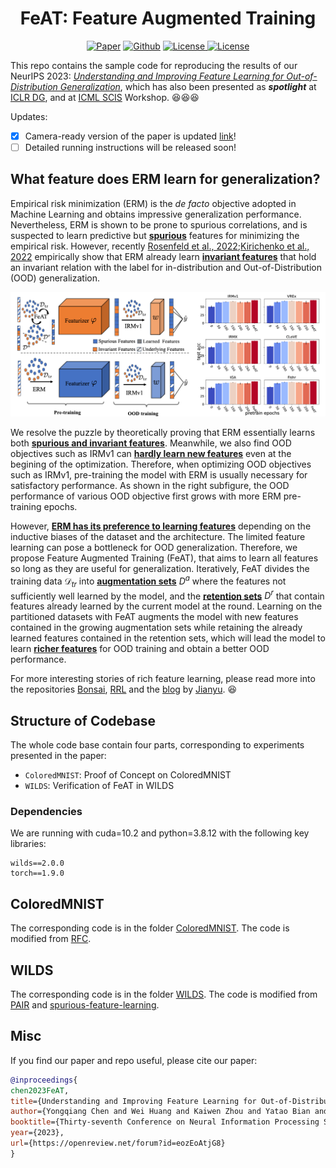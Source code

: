 <h1 align="center">FeAT: Feature Augmented Training</h1>
<p align="center">
    <a href="https://arxiv.org/abs/2304.11327"><img src="https://img.shields.io/badge/arXiv-2304.11327-b31b1b.svg" alt="Paper"></a>
    <a href="https://github.com/LFhase/FeAT"><img src="https://img.shields.io/badge/-Github-grey?logo=github" alt="Github"></a>
    <!-- <a href=""><img src="https://colab.research.google.com/assets/colab-badge.svg" alt="Colab"></a> -->
    <a href="https://openreview.net/forum?id=eozEoAtjG8"> <img alt="License" src="https://img.shields.io/static/v1?label=Pub&message=NeurIPS%2723&color=blue"> </a>
    <a href="https://github.com/LFhase/PAIR/blob/main/LICENSE"> <img alt="License" src="https://img.shields.io/github/license/LFhase/PAIR?color=blue"> </a>
    <!-- <a href="https://neurips.cc/virtual/2022/poster/54643"> <img src="https://img.shields.io/badge/Video-grey?logo=Kuaishou&logoColor=white" alt="Video"></a> -->
    <!-- <a href="https://lfhase.win/files/slides/PAIR.pdf"> <img src="https://img.shields.io/badge/Slides-grey?&logo=MicrosoftPowerPoint&logoColor=white" alt="Slides"></a> -->
   <!--  <a href="https://icml.cc/media/PosterPDFs/ICML%202022/a8acc28734d4fe90ea24353d901ae678.png"> <img src="https://img.shields.io/badge/Poster-grey?logo=airplayvideo&logoColor=white" alt="Poster"></a> -->
</p>

This repo contains the sample code for reproducing the results of our NeurIPS 2023: *[Understanding and Improving Feature Learning for Out-of-Distribution Generalization](https://arxiv.org/abs/2206.07766)*, which has also been presented as ***spotlight*** at [ICLR DG](https://domaingen.github.io/), and at [ICML SCIS](https://sites.google.com/view/scis-workshop/home) Workshop. 😆😆😆

Updates:

<!-- - [x] Results are updated to [Wilds leaderboard](https://wilds.stanford.edu/leaderboard/). Note there are some slight differences due to the [evaluation](./WILDS/README.md).
- [x] Camera ready version of the paper [link](https://openreview.net/forum?id=esFxSb_0pSL)!
- [x] PAIR is accepted as an ***oral presentation*** by [ICLR DG](https://domaingen.github.io/) workshop! -->

- [x] Camera-ready version of the paper is updated [link](https://arxiv.org/abs/2304.11327)!
- [ ] Detailed running instructions will be released soon!

## What feature does ERM learn for generalization?
Empirical risk minimization (ERM) is the *de facto* objective adopted in Machine Learning and obtains impressive generalization performance. Nevertheless, ERM is shown to be prone to spurious correlations, and is suspected to learn predictive but **<ins>spurious</ins>** features for minimizing the empirical risk.
However, recently [Rosenfeld et al., 2022](https://arxiv.org/abs/2202.06856);[Kirichenko et al., 2022](https://arxiv.org/abs/2204.02937) empirically show that ERM already learn **<ins>invariant features</ins>** that hold an invariant relation with the label for in-distribution and Out-of-Distribution (OOD) generalization.

<p align="center"><img src="./figures/feat_motivation.png"></p>

We resolve the puzzle by theoretically proving that ERM essentially learns both **<ins>spurious and invariant features</ins>**. 
Meanwhile, we also find OOD objectives such as IRMv1 can **<ins>hardly learn new features</ins>** even at the begining of the optimization.
Therefore, when optimizing OOD objectives such as IRMv1, pre-training the model with ERM is usually necessary for satisfactory performance. 
As shown in the right subfigure, the OOD performance of various OOD objective first grows with more ERM pre-training epochs. 

However, **<ins>ERM has its preference to learning features</ins>** depending on the inductive biases of the dataset and the architecture. The limited feature learning can pose a bottleneck for OOD generalization. Therefore, we propose Feature Augmented Training (FeAT), that aims to learn all features so long as they are useful for generalization. Iteratively, FeAT divides the training data $\mathcal{D}_{tr}$ into **<ins>augmentation sets</ins>** $D^a$ where the features not sufficiently well learned by the model, and the **<ins>retention sets</ins>** $D^r$ that contain features already learned by the current model at the round. Learning on the partitioned datasets with FeAT augments the model with new features contained in the growing augmentation sets while retaining the already learned features contained in the retention sets, which will lead the model to learn **<ins>richer features</ins>** for OOD training and obtain a better OOD performance.

For more interesting stories of rich feature learning, please read more into the repositories [Bonsai](https://github.com/TjuJianyu/RFC), [RRL](https://github.com/TjuJianyu/RRL) and the [blog](https://www.jianyuzhang.com/blog/rich-representation-learning) by [Jianyu](https://www.jianyuzhang.com/home). 😆


## Structure of Codebase

The whole code base contain four parts, corresponding to experiments presented in the paper:

- `ColoredMNIST`: Proof of Concept on ColoredMNIST
- `WILDS`: Verification of FeAT in WILDS


### Dependencies
We are running with cuda=10.2 and python=3.8.12 with the following key libraries:
```
wilds==2.0.0
torch==1.9.0
```

## ColoredMNIST

The corresponding code is in the folder [ColoredMNIST](./ColoredMNIST).
The code is modified from [RFC](https://github.com/TjuJianyu/RFC/).

<!-- To reproduce results of FeAT, simply run the following commands under the directory:

For the original ColoredMNIST data (CMNIST-25):

```
python run_exp.py  --methods pair  --verbose True --penalty_anneal_iters 150 --dataset coloredmnist025 --n_restarts 10 --lr 0.1 --opt 'pair' 
```

For the modified ColoredMNIST data (CMNIST-01):

```
python run_exp.py  --methods pair  --verbose True --penalty_anneal_iters 150 --dataset coloredmnist01 --n_restarts 10 --lr 0.01 --opt 'pair'
``` -->

## WILDS

The corresponding code is in the folder [WILDS](./WILDS).
The code is modified from [PAIR](https://github.com/LFhase/PAIR) and [spurious-feature-learning](https://github.com/izmailovpavel/spurious_feature_learning).


<!-- To run with wilds codes,
for example,

```
python main.py --need_pretrain --data-dir ./data --dataset civil --algorithm pair -pc 3 --seed 0 -ac 1e-4 -al
```

We add additional commands to control `PAIR-o`:

- `-pc`: specify preferences;
- `--use_old`: to avoid repeated pretraining of ERM and directly use the pretrained weights;

To avoid negative loss inputs, we use the following commands to adjust IRMv1 loss values:

- `-al` and `-ac`: adjust negative irm penalties in pair by multiplying a negative number;
- `-ai`: adjust negative irm penalties in pair by adding up a sufficient large number;

We also provide a accelerated mode by freezing the featurizer by specifying `--frozen`.
The running scripts fow wilds experiments can be found [here](./WILDS/scripts). -->



## Misc

If you find our paper and repo useful, please cite our paper:

```bibtex
@inproceedings{
chen2023FeAT,
title={Understanding and Improving Feature Learning for Out-of-Distribution Generalization},
author={Yongqiang Chen and Wei Huang and Kaiwen Zhou and Yatao Bian and Bo Han and James Cheng},
booktitle={Thirty-seventh Conference on Neural Information Processing Systems},
year={2023},
url={https://openreview.net/forum?id=eozEoAtjG8}
}
```
